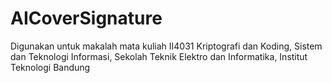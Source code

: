 # AICoverSignature
Digunakan untuk makalah mata kuliah II4031 Kriptografi dan Koding, Sistem dan Teknologi Informasi, Sekolah Teknik Elektro dan Informatika, Institut Teknologi Bandung
